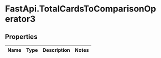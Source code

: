 # FastApi.TotalCardsToComparisonOperator3

## Properties
Name | Type | Description | Notes
------------ | ------------- | ------------- | -------------
